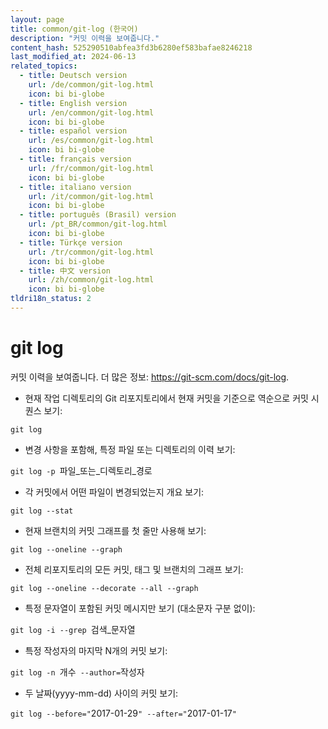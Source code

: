 ```yaml
---
layout: page
title: common/git-log (한국어)
description: "커밋 이력을 보여줍니다."
content_hash: 525290510abfea3fd3b6280ef583bafae8246218
last_modified_at: 2024-06-13
related_topics:
  - title: Deutsch version
    url: /de/common/git-log.html
    icon: bi bi-globe
  - title: English version
    url: /en/common/git-log.html
    icon: bi bi-globe
  - title: español version
    url: /es/common/git-log.html
    icon: bi bi-globe
  - title: français version
    url: /fr/common/git-log.html
    icon: bi bi-globe
  - title: italiano version
    url: /it/common/git-log.html
    icon: bi bi-globe
  - title: português (Brasil) version
    url: /pt_BR/common/git-log.html
    icon: bi bi-globe
  - title: Türkçe version
    url: /tr/common/git-log.html
    icon: bi bi-globe
  - title: 中文 version
    url: /zh/common/git-log.html
    icon: bi bi-globe
tldri18n_status: 2
---
```

# git log

커밋 이력을 보여줍니다.
더 많은 정보: <https://git-scm.com/docs/git-log>.

- 현재 작업 디렉토리의 Git 리포지토리에서 현재 커밋을 기준으로 역순으로 커밋 시퀀스 보기:

`git log`

- 변경 사항을 포함해, 특정 파일 또는 디렉토리의 이력 보기:

`git log -p `<span class="tldr-var badge badge-pill bg-dark-lm bg-white-dm text-white-lm text-dark-dm font-weight-bold">파일_또는_디렉토리_경로</span>

- 각 커밋에서 어떤 파일이 변경되었는지 개요 보기:

`git log --stat`

- 현재 브랜치의 커밋 그래프를 첫 줄만 사용해 보기:

`git log --oneline --graph`

- 전체 리포지토리의 모든 커밋, 태그 및 브랜치의 그래프 보기:

`git log --oneline --decorate --all --graph`

- 특정 문자열이 포함된 커밋 메시지만 보기 (대소문자 구분 없이):

`git log -i --grep `<span class="tldr-var badge badge-pill bg-dark-lm bg-white-dm text-white-lm text-dark-dm font-weight-bold">검색_문자열</span>

- 특정 작성자의 마지막 N개의 커밋 보기:

`git log -n `<span class="tldr-var badge badge-pill bg-dark-lm bg-white-dm text-white-lm text-dark-dm font-weight-bold">개수</span>` --author=`<span class="tldr-var badge badge-pill bg-dark-lm bg-white-dm text-white-lm text-dark-dm font-weight-bold">작성자</span>

- 두 날짜(yyyy-mm-dd) 사이의 커밋 보기:

`git log --before="`<span class="tldr-var badge badge-pill bg-dark-lm bg-white-dm text-white-lm text-dark-dm font-weight-bold">2017-01-29</span>`" --after="`<span class="tldr-var badge badge-pill bg-dark-lm bg-white-dm text-white-lm text-dark-dm font-weight-bold">2017-01-17</span>`"`

